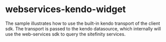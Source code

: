 # webservices-kendo-widget

The sample illustrates how to use the built-in kendo transport of the client sdk. The transport is passed to the kendo datasource, which internally will use the web-services sdk to query the sitefinity services.